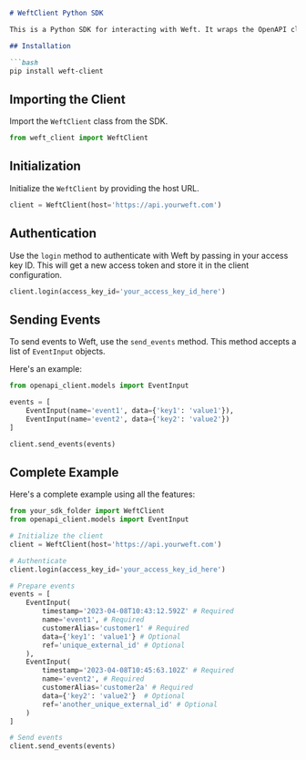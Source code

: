 ```markdown
# WeftClient Python SDK

This is a Python SDK for interacting with Weft. It wraps the OpenAPI client and provides a more convenient way to work with Weft's APIs. Below you will find a guide on how to use this client.

## Installation

```bash
pip install weft-client
```

## Importing the Client

Import the `WeftClient` class from the SDK.

```python
from weft_client import WeftClient
```

## Initialization

Initialize the `WeftClient` by providing the host URL.

```python
client = WeftClient(host='https://api.yourweft.com')
```

## Authentication

Use the `login` method to authenticate with Weft by passing in your access key ID. This will get a new access token and store it in the client configuration.

```python
client.login(access_key_id='your_access_key_id_here')
```

## Sending Events

To send events to Weft, use the `send_events` method. This method accepts a list of `EventInput` objects.

Here's an example:

```python
from openapi_client.models import EventInput

events = [
    EventInput(name='event1', data={'key1': 'value1'}),
    EventInput(name='event2', data={'key2': 'value2'})
]

client.send_events(events)
```

## Complete Example

Here's a complete example using all the features:

```python
from your_sdk_folder import WeftClient
from openapi_client.models import EventInput

# Initialize the client
client = WeftClient(host='https://api.yourweft.com')

# Authenticate
client.login(access_key_id='your_access_key_id_here')

# Prepare events
events = [
    EventInput(
        timestamp='2023-04-08T10:43:12.592Z' # Required
        name='event1', # Required
        customerAlias='customer1' # Required
        data={'key1': 'value1'} # Optional
        ref='unique_external_id' # Optional
    ),
    EventInput(
        timestamp='2023-04-08T10:45:63.102Z' # Required
        name='event2', # Required
        customerAlias='customer2a' # Required
        data={'key2': 'value2'}  # Optional
        ref='another_unique_external_id' # Optional
    )
]

# Send events
client.send_events(events)
```
```